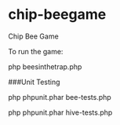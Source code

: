 # chip-beegame
Chip Bee Game

To run the game:

php beesinthetrap.php

###Unit Testing

php phpunit.phar bee-tests.php

php phpunit.phar hive-tests.php